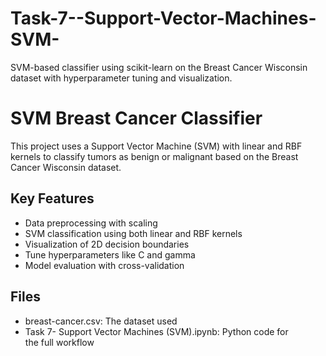 # Task-7--Support-Vector-Machines-SVM-
SVM-based classifier using scikit-learn on the Breast Cancer Wisconsin dataset with hyperparameter tuning and visualization.

# SVM Breast Cancer Classifier

This project uses a Support Vector Machine (SVM) with linear and RBF kernels to classify tumors as benign or malignant based on the Breast Cancer Wisconsin dataset.

## Key Features

- Data preprocessing with scaling
- SVM classification using both linear and RBF kernels
- Visualization of 2D decision boundaries
- Tune hyperparameters like C and gamma
- Model evaluation with cross-validation

## Files

- breast-cancer.csv: The dataset used
- Task 7- Support Vector Machines (SVM).ipynb: Python code for the full workflow

